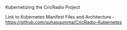 Kubernetizing the CricRadio Project

Link to Kubernetes Manifest Files and Architecture - https://github.com/suhasgumma/CricRadio-Kubernetes
